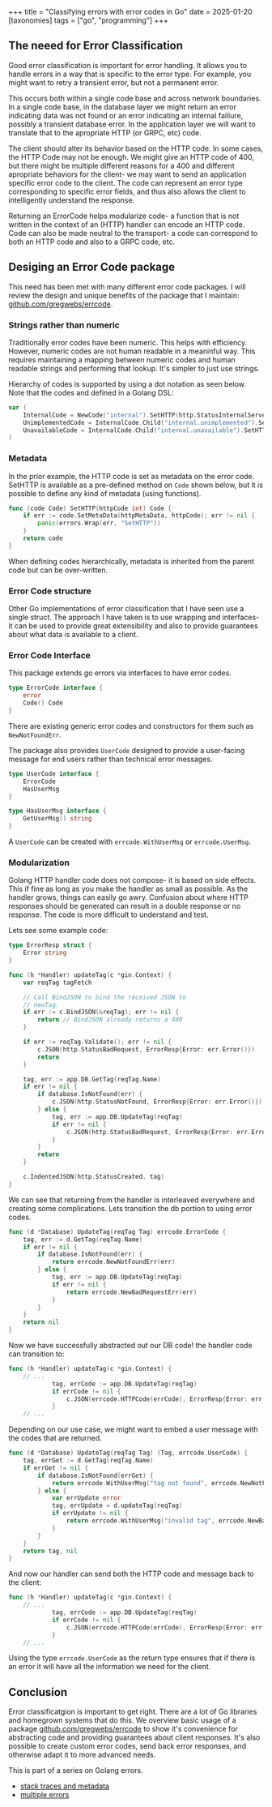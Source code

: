 +++
title = "Classifying errors with error codes in Go"
date = 2025-01-20
[taxonomies]
tags = ["go", "programming"]
+++


## The neeed for Error Classification

Good error classification is important for error handling. It allows you to handle errors in a way that is specific to the error type. For example, you might want to retry a transient error, but not a permanent error.

This occurs both within a single code base and across network boundaries.
In a single code base, in the database layer we might return an error indicating data was not found or an error indicating an internal failiure, possibly a transient database error. In the application layer we will want to translate that to the apropriate HTTP (or GRPC, etc) code.

The client should alter its behavior based on the HTTP code. In some cases, the HTTP Code may not be enough. We might give an HTTP code of 400, but there might be multiple different reasons for a 400 and different apropriate behaviors for the client- we may want to send an application specific error code to the client. The code can represent an error type corresponding to specific error fields, and thus also allows the client to intelligently understand the response.

Returning an ErrorCode helps modularize code- a function that is not written in the context of an (HTTP) handler can encode an HTTP code.
Code can also be made neutral to the transport- a code can correspond to both an HTTP code and also to a GRPC code, etc.

## Desiging an Error Code package

This need has been met with many different error code packages.
I will review the design and unique benefits of the package that I maintain: [github.com/gregwebs/errcode](https://github.com/gregwebs/errcode).

### Strings rather than numeric

Traditionally error codes have been numeric. This helps with efficiency. However, numeric codes are not human readable in a meaninful way. This requires maintaining a mapping between numeric codes and human readable strings and performing that lookup. It's simpler to just use strings.

Hierarchy of codes is supported by using a dot notation as seen below.
Note that the codes and defined in a Golang DSL:

```go
var (
	InternalCode = NewCode("internal").SetHTTP(http.StatusInternalServerError)
	UnimplementedCode = InternalCode.Child("internal.unimplemented").SetHTTP(http.StatusNotImplemented)
	UnavailableCode = InternalCode.Child("internal.unavailable").SetHTTP(http.StatusServiceUnavailable)
)
```

### Metadata

In the prior example, the HTTP code is set as metadata on the error code.
SetHTTP is available as a pre-defined method on `Code` shown below, but it is possible to define any kind of metadata (using functions).

```go
func (code Code) SetHTTP(httpCode int) Code {
	if err := code.SetMetaData(httpMetaData, httpCode); err != nil {
		panic(errors.Wrap(err, "SetHTTP"))
	}
	return code
}
```

When defining codes hierarchically, metadata is inherited from the parent code but can be over-written.

### Error Code structure

Other Go implementations of error classification that I have seen use a single struct.  The approach I have taken is to use wrapping and interfaces- it can be used to provide great extensibility and also to provide guarantees about what data is available to a client.


### Error Code Interface

This package extends go errors via interfaces to have error codes.

```go
type ErrorCode interface {
	error
	Code() Code
}
```

There are existing generic error codes and constructors for them such as `NewNotFoundErr`.

The package also provides `UserCode` designed to provide a user-facing message for end users rather than technical error messages.


```go
type UserCode interface {
	ErrorCode
	HasUserMsg
}

type HasUserMsg interface {
	GetUserMsg() string
}
```

A `UserCode` can be created with `errcode.WithUserMsg` or `errcode.UserMsg`.

### Modularization

Golang HTTP handler code does not compose- it is based on side effects.
This if fine as long as you make the handler as small as possible.
As the handler grows, things can easily go awry.
Confusion about where HTTP responses should be generated can result in a double response or no response.
The code is more difficult to understand and test.

Lets see some example code:

```go
type ErrorResp struct {
	Error string
}

func (h *Handler) updateTag(c *gin.Context) {
    var reqTag tagFetch

    // Call BindJSON to bind the received JSON to
    // newTag.
    if err := c.BindJSON(&reqTag); err != nil {
        return // BindJSON already returns a 400
    }

	if err := reqTag.Validate(); err != nil {
		c.JSON(http.StatusBadRequest, ErrorResp{Error: err.Error()})
		return
	}

	tag, err := app.DB.GetTag(reqTag.Name)
	if err != nil {
		if database.IsNotFound(err) {
			c.JSON(http.StatusNotFound, ErrorResp{Error: err.Error()})
		} else {
			tag, err := app.DB.UpdateTag(reqTag)
			if err != nil {
				c.JSON(http.StatusBadRequest, ErrorResp{Error: err.Error()})
			}
		}
		return
	}

    c.IndentedJSON(http.StatusCreated, tag)
}
```

We can see that returning from the handler is interleaved everywhere and creating some complications. Lets transition the db portion to using error codes.

```go
func (d *Database) UpdateTag(reqTag Tag) errcode.ErrorCode {
	tag, err := d.GetTag(reqTag.Name)
	if err != nil {
		if database.IsNotFound(err) {
			return errcode.NewNotFoundErr(err)
		} else {
			tag, err := app.DB.UpdateTag(reqTag)
			if err != nil {
				return errcode.NewBadRequestErr(err)
			}
		}
	}
	return nil
}
```

Now we have successfully abstracted out our DB code!
the handler code can transition to:

```go
func (h *Handler) updateTag(c *gin.Context) {
	// ...
			tag, errCode := app.DB.UpdateTag(reqTag)
			if errCode != nil {
				c.JSON(errcode.HTTPCode(errCode), ErrorResp{Error: err.Error()})
			}
	// ...
```

Depending on our use case, we might want to embed a user message with the codes that are returned.

```go
func (d *Database) UpdateTag(reqTag Tag) (Tag, errcode.UserCode) {
	tag, errGet := d.GetTag(reqTag.Name)
	if errGet != nil {
		if database.IsNotFound(errGet) {
			return errcode.WithUserMsg("tag not found", errcode.NewNotFoundErr(errGet))
		} else {
			var errUpdate error
			tag, errUpdate = d.updateTag(reqTag)
			if errUpdate != nil {
				return errcode.WithUserMsg("invalid tag", errcode.NewBadRequestErr(errUpdate))
			}
		}
	}
	return tag, nil
}
```

And now our handler can send both the HTTP code and message back to the client:

```go
func (h *Handler) updateTag(c *gin.Context) {
	// ...
			tag, errCode := app.DB.UpdateTag(reqTag)
			if errCode != nil {
				c.JSON(errcode.HTTPCode(errCode), ErrorResp{Error: err.GetUserMsg()})
			}
	// ...
```

Using the type `errcode.UserCode` as the return type ensures that if there is an error it will have all the information we need for the client.


## Conclusion

Error classificatgion is important to get right.
There are a lot of Go libraries and homegrown systems that do this.
We overview basic usage of a package [github.com/gregwebs/errcode](https://github.com/gregwebs/errcode) to show it's convenience for abstracting code and providing guarantees about client responses.
It's also possible to create custom error codes, send back error responses, and otherwise adapt it to more advanced needs.


This is part of a series on Golang errors.

* [stack traces and metadata](@/blog/go-errors-library.md)
* [multiple errors](@/blog/go-multiple-errors.md)